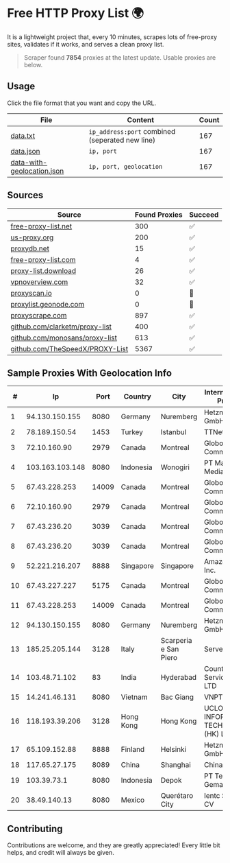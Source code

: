 
# Free HTTP Proxy List 🌍

It is a lightweight project that, every 10 minutes, scrapes lots of free-proxy sites, validates if it works, and serves a clean proxy list.


> Scraper found **7854** proxies at the latest update. Usable proxies are below.

## Usage

Click the file format that you want and copy the URL.


|File|Content|Count|
|----|-------|-----|
|[data.txt](https://raw.githubusercontent.com/themiralay/Proxy-List-World/master/data.txt)|`ip_address:port` combined (seperated new line)|167|
|[data.json](https://raw.githubusercontent.com/themiralay/Proxy-List-World/master/data.json)|`ip, port`|167|
|[data-with-geolocation.json](https://raw.githubusercontent.com/themiralay/Proxy-List-World/master/data-with-geolocation.json)|`ip, port, geolocation`|167|

## Sources

|Source|Found Proxies|Succeed|
|------|-------------|-------|
|[free-proxy-list.net](https://free-proxy-list.net)|300|✅|
|[us-proxy.org](https://www.us-proxy.org)|200|✅|
|[proxydb.net](http://proxydb.net)|15|✅|
|[free-proxy-list.com](https://free-proxy-list.com/?page=&port=&type%5B%5D=http&type%5B%5D=https&up_time=0&search=Search)|4|✅|
|[proxy-list.download](https://www.proxy-list.download/HTTP)|26|✅|
|[vpnoverview.com](https://vpnoverview.com/privacy/anonymous-browsing/free-proxy-servers)|32|✅|
|[proxyscan.io](https://www.proxyscan.io)|0|🚫|
|[proxylist.geonode.com](https://proxylist.geonode.com/api/proxy-list?limit=300&page=1&sort_by=lastChecked&sort_type=desc&protocols=http,https)|0|🚫|
|[proxyscrape.com](https://api.proxyscrape.com/v2/?request=displayproxies&protocol=http&timeout=10000&country=all&ssl=all&anonymity=all)|897|✅|
|[github.com/clarketm/proxy-list](https://raw.githubusercontent.com/clarketm/proxy-list/master/proxy-list-raw.txt)|400|✅|
|[github.com/monosans/proxy-list](https://raw.githubusercontent.com/monosans/proxy-list/main/proxies/http.txt)|613|✅|
|[github.com/TheSpeedX/PROXY-List](https://raw.githubusercontent.com/TheSpeedX/PROXY-List/master/http.txt)|5367|✅|


## Sample Proxies With Geolocation Info

|#|Ip|Port|Country|City|Internet Service Provider|
|-|--|----|-------|----|-------------------------|
|1|94.130.150.155|8080|Germany|Nuremberg|Hetzner Online GmbH|
|2|78.189.150.54|1453|Turkey|Istanbul|TTNet A.S.|
|3|72.10.160.90|2979|Canada|Montreal|GloboTech Communications|
|4|103.163.103.148|8080|Indonesia|Wonogiri|PT Mamura Inter Media|
|5|67.43.228.253|14009|Canada|Montreal|GloboTech Communications|
|6|72.10.160.90|2979|Canada|Montreal|GloboTech Communications|
|7|67.43.236.20|3039|Canada|Montreal|GloboTech Communications|
|8|67.43.236.20|3039|Canada|Montreal|GloboTech Communications|
|9|52.221.216.207|8888|Singapore|Singapore|Amazon.com, Inc.|
|10|67.43.227.227|5175|Canada|Montreal|GloboTech Communications|
|11|67.43.228.253|14009|Canada|Montreal|GloboTech Communications|
|12|94.130.150.155|8080|Germany|Nuremberg|Hetzner Online GmbH|
|13|185.25.205.144|3128|Italy|Scarperia e San Piero|Servereasy Italy|
|14|103.48.71.102|83|India|Hyderabad|Country Online Services PVT LTD|
|15|14.241.46.131|8080|Vietnam|Bac Giang|VNPT|
|16|118.193.39.206|3128|Hong Kong|Hong Kong|UCLOUD INFORMATION TECHNOLOGY (HK) LIMITED|
|17|65.109.152.88|8888|Finland|Helsinki|Hetzner Online GmbH|
|18|117.65.27.175|8089|China|Shanghai|Chinanet|
|19|103.39.73.1|8080|Indonesia|Depok|PT Teknologi Gema Informasi|
|20|38.49.140.13|8080|Mexico|Querétaro City|Ientc S De RL De CV|



## Contributing

Contributions are welcome, and they are greatly appreciated! Every
little bit helps, and credit will always be given.


